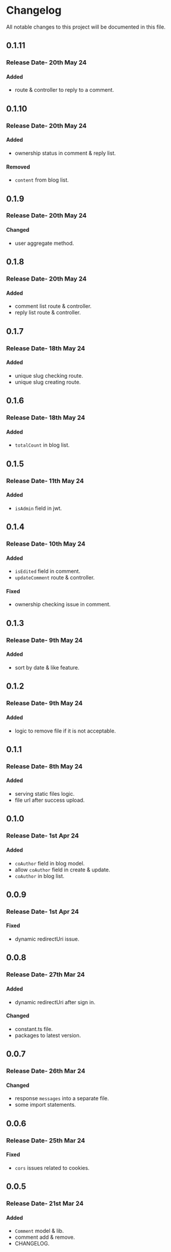 # Changelog

All notable changes to this project will be documented in this file.

## 0.1.11

### Release Date- 20th May 24

#### Added

-   route & controller to reply to a comment.

## 0.1.10

### Release Date- 20th May 24

#### Added

-   ownership status in comment & reply list.

#### Removed

-   `content` from blog list.

## 0.1.9

### Release Date- 20th May 24

#### Changed

-   user aggregate method.

## 0.1.8

### Release Date- 20th May 24

#### Added

-   comment list route & controller.
-   reply list route & controller.

## 0.1.7

### Release Date- 18th May 24

#### Added

-   unique slug checking route.
-   unique slug creating route.

## 0.1.6

### Release Date- 18th May 24

#### Added

-   `totalCount` in blog list.

## 0.1.5

### Release Date- 11th May 24

#### Added

-   `isAdmin` field in jwt.

## 0.1.4

### Release Date- 10th May 24

#### Added

-   `isEdited` field in comment.
-   `updateComment` route & controller.

#### Fixed

-   ownership checking issue in comment.

## 0.1.3

### Release Date- 9th May 24

#### Added

-   sort by date & like feature.

## 0.1.2

### Release Date- 9th May 24

#### Added

-   logic to remove file if it is not acceptable.

## 0.1.1

### Release Date- 8th May 24

#### Added

-   serving static files logic.
-   file url after success upload.

## 0.1.0

### Release Date- 1st Apr 24

#### Added

-   `coAuthor` field in blog model.
-   allow `coAuthor` field in create & update.
-   `coAuthor` in blog list.

## 0.0.9

### Release Date- 1st Apr 24

#### Fixed

-   dynamic redirectUri issue.

## 0.0.8

### Release Date- 27th Mar 24

#### Added

-   dynamic redirectUri after sign in.

#### Changed

-   constant.ts file.
-   packages to latest version.

## 0.0.7

### Release Date- 26th Mar 24

#### Changed

-   response `messages` into a separate file.
-   some import statements.

## 0.0.6

### Release Date- 25th Mar 24

#### Fixed

-   `cors` issues related to cookies.

## 0.0.5

### Release Date- 21st Mar 24

#### Added

-   `Comment` model & lib.
-   comment add & remove.
-   CHANGELOG.
